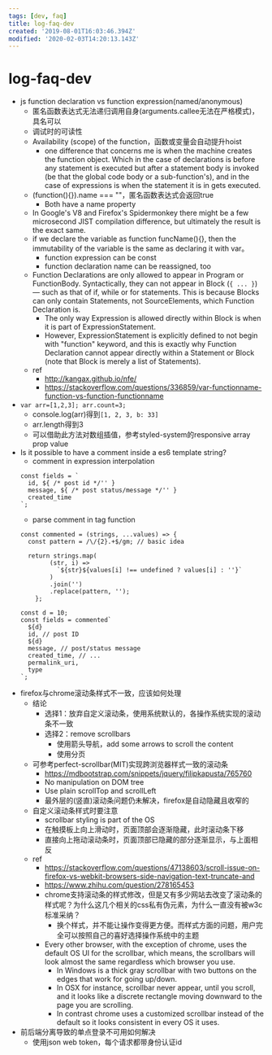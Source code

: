 ```yaml
---
tags: [dev, faq]
title: log-faq-dev
created: '2019-08-01T16:03:46.394Z'
modified: '2020-02-03T14:20:13.143Z'
---
```


# log-faq-dev


- js function declaration vs function expression(named/anonymous)
    - 匿名函数表达式无法递归调用自身(arguments.callee无法在严格模式)，具名可以
    - 调试时的可读性
    - Availability (scope) of the function，函数或变量会自动提升hoist
        - one difference that concerns me is when the machine creates the function object. Which in the case of declarations is before any statement is executed but after a statement body is invoked (be that the global code body or a sub-function's), and in the case of expressions is when the statement it is in gets executed. 
    - (function(){}).name === ""，匿名函数表达式会返回true
        - Both have a name property
    - In Google's V8 and Firefox's Spidermonkey there might be a few microsecond JIST compilation difference, but ultimately the result is the exact same.
    -  if we declare the variable as function funcName(){}, then the immutability of the variable is the same as declaring it with var。
        - function expression can be const
        - function declaration name can be reassigned, too
    - Function Declarations are only allowed to appear in Program or FunctionBody. Syntactically, they can not appear in Block (`{ ... }`) — such as that of if, while or for statements. This is because Blocks can only contain Statements, not SourceElements, which Function Declaration is. 
        - The only way Expression is allowed directly within Block is when it is part of ExpressionStatement. 
        - However, ExpressionStatement is explicitly defined to not begin with "function" keyword, and this is exactly why Function Declaration cannot appear directly within a Statement or Block (note that Block is merely a list of Statements).
    - ref
        - http://kangax.github.io/nfe/
        - https://stackoverflow.com/questions/336859/var-functionname-function-vs-function-functionname
- `var arr=[1,2,3]; arr.count=3;` 
    - console.log(arr)得到`[1, 2, 3, b: 33]`
    - arr.length得到3
    - 可以借助此方法对数组插值，参考styled-system的responsive array prop value
- Is it possible to have a comment inside a es6 template string?
    - comment in expression interpolation  
    ```
    const fields = `
      id, ${ /* post id */'' }
      message, ${ /* post status/message */'' }
      created_time
    `;
    ```
    - parse comment in tag function  
    ```  
    const commented = (strings, ...values) => {
      const pattern = /\/{2}.+$/gm; // basic idea

      return strings.map(
            (str, i) => 
              `${str}${values[i] !== undefined ? values[i] : ''}`
            )
            .join('')
            .replace(pattern, '');
        };

    const d = 10;
    const fields = commented`
      ${d}
      id, // post ID
      ${d}
      message, // post/status message
      created_time, // ...
      permalink_uri,
      type
    `;
    ```
- firefox与chrome滚动条样式不一致，应该如何处理
    - 结论
        - 选择1：放弃自定义滚动条，使用系统默认的，各操作系统实现的滚动条不一致
        - 选择2：remove scrollbars
            - 使用箭头导航，add some arrows to scroll the content
            - 使用分页
    - 可参考perfect-scrollbar(MIT)实现跨浏览器样式一致的滚动条
        - https://mdbootstrap.com/snippets/jquery/filipkapusta/765760
        - No manipulation on DOM tree
        - Use plain scrollTop and scrollLeft
        - 最外层的(竖直)滚动条问题仍未解决，firefox是自动隐藏且收窄的
    - 自定义滚动条样式时要注意
        - scrollbar styling is part of the OS
        - 在触摸板上向上滑动时，页面顶部会逐渐隐藏，此时滚动条下移
        - 直接向上拖动滚动条时，页面顶部已隐藏的部分逐渐显示，与上面相反
    - ref
        - https://stackoverflow.com/questions/47138603/scroll-issue-on-firefox-vs-webkit-browsers-side-navigation-text-truncate-and
        - https://www.zhihu.com/question/278165453
        - chrome支持滚动条的样式修改，但是又有多少网站去改变了滚动条的样式呢？为什么这几个相关的css私有伪元素，为什么一直没有被w3c标准采纳？
            - 换个样式，并不能让操作变得更方便。而样式方面的问题，用户完全可以按照自己的喜好选择操作系统中的主题
        - Every other browser, with the exception of chrome, uses the default OS UI for the scrollbar, which means, the scrollbars will look almost the same regardless which browser you use.
            - In Windows is a thick gray scrollbar with two buttons on the edges that work for going up/down.  
            - In OSX for instance, scrollbar never appear, until you scroll, and it looks like a discrete rectangle moving downward to the page you are scrolling.  
            - In contrast chrome uses a customized scrollbar instead of the default so it looks consistent in every OS it uses.
- 前后端分离导致的单点登录不可用如何解决
    - 使用json web token，每个请求都带身份认证id


